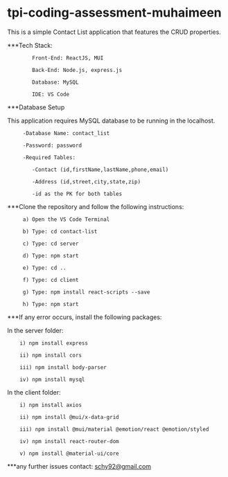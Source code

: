 # tpi-coding-assessment-muhaimeen

This is a simple Contact List application that features the CRUD properties.


***Tech Stack:

            Front-End: ReactJS, MUI

            Back-End: Node.js, express.js

            Database: MySQL

            IDE: VS Code



***Database Setup

This application requires MySQL database to be running in the localhost. 

         -Database Name: contact_list

         -Password: password

         -Required Tables: 

            -Contact (id,firstName,lastName,phone,email)

            -Address (id,street,city,state,zip)

            -id as the PK for both tables
   
   
***Clone the repository and follow the following instructions:

         a) Open the VS Code Terminal

         b) Type: cd contact-list

         c) Type: cd server

         d) Type: npm start

         e) Type: cd ..

         f) Type: cd client

         g) Type: npm install react-scripts --save

         h) Type: npm start



***If any error occurs, install the following packages:

In the server folder:

        i) npm install express
        
        ii) npm install cors
        
        iii) npm install body-parser
        
        iv) npm install mysql
        
In the client folder:

        i) npm install axios
        
        ii) npm install @mui/x-data-grid
        
        iii) npm install @mui/material @emotion/react @emotion/styled
        
        iv) npm install react-router-dom
        
        v) npm install @material-ui/core
        
        
***any further issues contact: schy92@gmail.com
